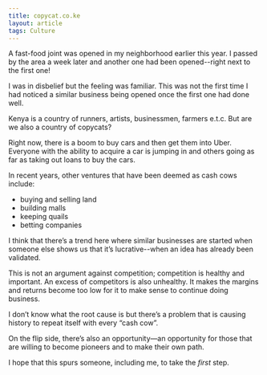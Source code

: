 ```yaml
---
title: copycat.co.ke
layout: article
tags: Culture
---
```


A fast-food joint was opened in my neighborhood earlier this year. I passed by the area a week later and another one had been opened--right next to the first one!

I was in disbelief but the feeling was familiar. This was not the first time I had noticed a similar business being opened once the first one had done well.

Kenya is a country of runners, artists, businessmen, farmers e.t.c. But are we also a country of copycats?

Right now, there is a boom to buy cars and then get them into Uber. Everyone with the ability to acquire a car is jumping in and others going as far as taking out loans to buy the cars.

In recent years, other ventures that have been deemed as cash cows include:
- buying and selling land
- building malls
- keeping quails
- betting companies

I think that there’s a trend here where similar businesses are started when someone else shows us that it’s lucrative--when an idea has already been validated.

This is not an argument against competition; competition is healthy and important. An excess of competitors is also unhealthy. It makes the margins and returns become too low for it to make sense to continue doing business.

I don’t know what the root cause is but there’s a problem that is causing history to repeat itself with every “cash cow”.

On the flip side, there’s also an opportunity—an opportunity for those that are willing to become pioneers and to make their own path.

I hope that this spurs someone, including me, to take the *first* step.